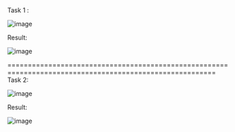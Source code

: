 Task 1 :


![image](https://github.com/Zoro2210/programming/assets/139787644/1749d0ec-c314-4d77-90e4-7a5e8f7615ff)



Result:


![image](https://github.com/Zoro2210/programming/assets/139787644/c5235dd5-25d4-4d05-8bb2-2f3fb2be316e)




=========================================================================================================
Task 2:


![image](https://github.com/Zoro2210/programming/assets/139787644/e23e1577-209d-464a-aaf3-2a20e1b912f9)



Result:


![image](https://github.com/Zoro2210/programming/assets/139787644/1d270867-2e42-4250-9eab-242b5ca554e3)

